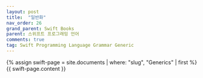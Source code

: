 ```yaml
---
layout: post
title:  "일반화"
nav_order: 26
grand_parent: Swift Books
parent: 스위프트 프로그래밍 언어
comments: true
tag: Swift Programming Language Grammar Generic
---
```


{% assign swift-page = site.documents | where: "slug", "Generics" | first %}
{{ swift-page.content }}